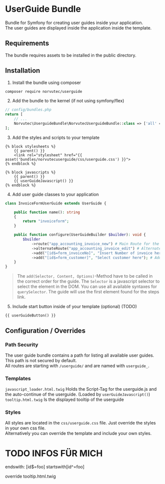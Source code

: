# UserGuide Bundle

Bundle for Symfony for creating user guides inside your application.  
The user guides are displayed inside the application inside the template.  

## Requirements

The bundle requires assets to be installed in the public directory.

## Installation

1. Install the bundle using composer
```bash
composer require norvutec/userguide
```
2. Add the bundle to the kernel (if not using symfony/flex)
```php
// config/bundles.php
return [
    // ...
    Norvutec\UserguideBundle\NorvutecUserguideBundle::class => ['all' => true],
];
```

3. Add the styles and scripts to your template
```twig
{% block stylesheets %}
    {{ parent() }}
    <link rel="stylesheet" href="{{ asset('bundles/norvutecuserguide/css/userguide.css') }}">
{% endblock %}

{% block javascripts %}
    {{ parent() }}
    {{ userGuideJavascript() }}
{% endblock %}
``` 

4. Add user guide classes to your application
```php
class InvoiceFormUserGuide extends UserGuide {

    public function name(): string
    {
        return "invoiceform";
    }

    public function configure(UserGuideBuilder $builder): void {
        $builder
            ->route("app_accounting_invoice_new") # Main Route for the guide
            ->alternateRoute("app_accounting_invoice_edit") # Alternate Route for the guide
            ->add("[id$=form_invoiceNo]", "Insert Number of invoice here") # Add a step to the guide
            ->add("[id$=form_customer]", "Select customer here"); # Add a step to the guide
    }
}
```
> The ``add(Selector, Content, Options)``-Method have to be called in the correct order for the guide.
> The ``Selector`` is a javascript selector to select the element in the DOM. You can use all available syntaxes for ``querySelector``. The guide will use the first element found for the steps link.

5. Include start button inside of your template (optional) (TODO)
```twig
{{ userGuideButton() }}
```

## Configuration / Overrides

### Path Security
The user guide bundle contains a path for listing all available user guides. This path is not secured by default.  
All routes are starting with ``/userguide/`` and are named with ``userguide_``.

### Templates
``javascript_loader.html.twig`` Holds the Script-Tag for the userguide.js and the auto-continue of the userguide. (Loaded by ``userGuideJavascript()``)  
``tooltip.html.twig`` Is the displayed tooltip of the userguide

### Styles
All styles are located in the ``css/userguide.css`` file. Just override the styles in your own css file.  
Alternatively you can override the template and include your own styles.



# TODO INFOS FÜR MICH 


endswith: [id$=foo]
startswith[id^=foo]

override tooltip.html.twig